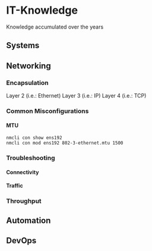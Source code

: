 # IT-Knowledge
Knowledge accumulated over the years

## Systems
## Networking
### Encapsulation
Layer 2 (i.e.: Ethernet)
Layer 3 (i.e.: IP)
Layer 4 (i.e.: TCP)

### Common Misconfigurations
#### MTU
```
nmcli con show ens192
nmcli con mod ens192 802-3-ethernet.mtu 1500
```
### Troubleshooting
#### Connectivity
#### Traffic
### Throughput


## Automation

## DevOps

